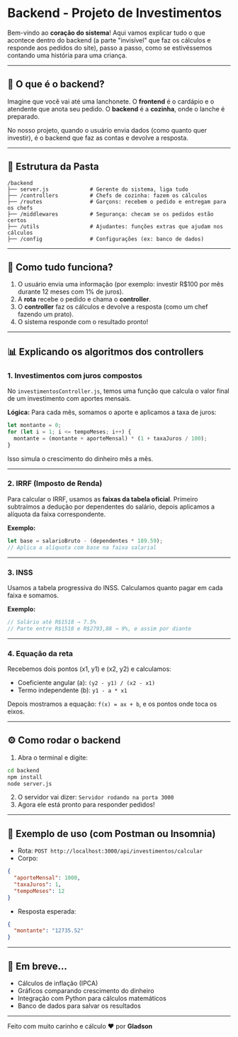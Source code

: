 # Backend - Projeto de Investimentos

Bem-vindo ao **coração do sistema**! Aqui vamos explicar tudo o que acontece dentro do backend (a parte "invisível" que faz os cálculos e responde aos pedidos do site), passo a passo, como se estivéssemos contando uma história para uma criança.

---

## 🏡 O que é o backend?

Imagine que você vai até uma lanchonete. O **frontend** é o cardápio e o atendente que anota seu pedido. O **backend** é a **cozinha**, onde o lanche é preparado.

No nosso projeto, quando o usuário envia dados (como quanto quer investir), é o backend que faz as contas e devolve a resposta.

---

## 📂 Estrutura da Pasta

```
/backend
├── server.js             # Gerente do sistema, liga tudo
├── /controllers          # Chefs de cozinha: fazem os cálculos
├── /routes               # Garçons: recebem o pedido e entregam para os chefs
├── /middlewares          # Segurança: checam se os pedidos estão certos
├── /utils                # Ajudantes: funções extras que ajudam nos cálculos
├── /config               # Configurações (ex: banco de dados)
```

---

## 🚀 Como tudo funciona?

1. O usuário envia uma informação (por exemplo: investir R$100 por mês durante 12 meses com 1% de juros).
2. A **rota** recebe o pedido e chama o **controller**.
3. O **controller** faz os cálculos e devolve a resposta (como um chef fazendo um prato).
4. O sistema responde com o resultado pronto!

---

## 📊 Explicando os algoritmos dos controllers

### 1. Investimentos com juros compostos

No `investimentosController.js`, temos uma função que calcula o valor final de um investimento com aportes mensais.

**Lógica:**
Para cada mês, somamos o aporte e aplicamos a taxa de juros:
```javascript
let montante = 0;
for (let i = 1; i <= tempoMeses; i++) {
  montante = (montante + aporteMensal) * (1 + taxaJuros / 100);
}
```
Isso simula o crescimento do dinheiro mês a mês.

---

### 2. IRRF (Imposto de Renda)

Para calcular o IRRF, usamos as **faixas da tabela oficial**. Primeiro subtraímos a dedução por dependentes do salário, depois aplicamos a alíquota da faixa correspondente.

**Exemplo:**
```javascript
let base = salarioBruto - (dependentes * 189.59);
// Aplica a alíquota com base na faixa salarial
```

---

### 3. INSS

Usamos a tabela progressiva do INSS. Calculamos quanto pagar em cada faixa e somamos.

**Exemplo:**
```javascript
// Salário até R$1518 → 7.5%
// Parte entre R$1518 e R$2793,88 → 9%, e assim por diante
```

---

### 4. Equação da reta

Recebemos dois pontos (x1, y1) e (x2, y2) e calculamos:
- Coeficiente angular (a): `(y2 - y1) / (x2 - x1)`
- Termo independente (b): `y1 - a * x1`

Depois mostramos a equação: `f(x) = ax + b`, e os pontos onde toca os eixos.

---

## ⚙️ Como rodar o backend

1. Abra o terminal e digite:
```bash
cd backend
npm install
node server.js
```
2. O servidor vai dizer: `Servidor rodando na porta 3000`
3. Agora ele está pronto para responder pedidos!

---

## 📢 Exemplo de uso (com Postman ou Insomnia)

- Rota: `POST http://localhost:3000/api/investimentos/calcular`
- Corpo:
```json
{
  "aporteMensal": 1000,
  "taxaJuros": 1,
  "tempoMeses": 12
}
```
- Resposta esperada:
```json
{
  "montante": "12735.52"
}
```

---

## 💪 Em breve...
- Cálculos de inflação (IPCA)
- Gráficos comparando crescimento do dinheiro
- Integração com Python para cálculos matemáticos
- Banco de dados para salvar os resultados

---

Feito com muito carinho e cálculo ❤️ por **Gladson**

